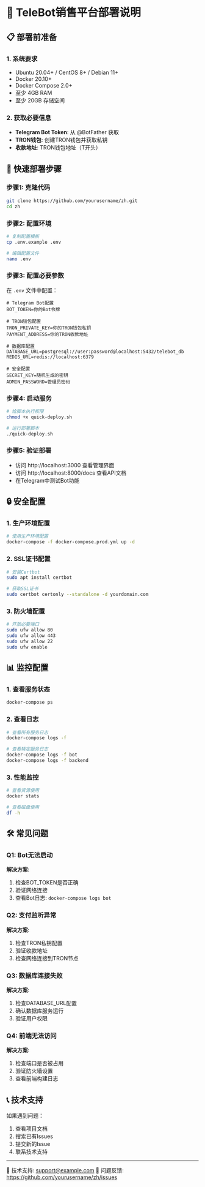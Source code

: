 # 🚀 TeleBot销售平台部署说明

## 📋 部署前准备

### 1. 系统要求
- Ubuntu 20.04+ / CentOS 8+ / Debian 11+
- Docker 20.10+
- Docker Compose 2.0+
- 至少 4GB RAM
- 至少 20GB 存储空间

### 2. 获取必要信息
- **Telegram Bot Token**: 从 @BotFather 获取
- **TRON钱包**: 创建TRON钱包并获取私钥
- **收款地址**: TRON钱包地址（T开头）

## 🔧 快速部署步骤

### 步骤1: 克隆代码
```bash
git clone https://github.com/yourusername/zh.git
cd zh
```

### 步骤2: 配置环境
```bash
# 复制配置模板
cp .env.example .env

# 编辑配置文件
nano .env
```

### 步骤3: 配置必要参数
在 `.env` 文件中配置：
```env
# Telegram Bot配置
BOT_TOKEN=你的Bot令牌

# TRON钱包配置  
TRON_PRIVATE_KEY=你的TRON钱包私钥
PAYMENT_ADDRESS=你的TRON收款地址

# 数据库配置
DATABASE_URL=postgresql://user:password@localhost:5432/telebot_db
REDIS_URL=redis://localhost:6379

# 安全配置
SECRET_KEY=随机生成的密钥
ADMIN_PASSWORD=管理员密码
```

### 步骤4: 启动服务
```bash
# 给脚本执行权限
chmod +x quick-deploy.sh

# 运行部署脚本
./quick-deploy.sh
```

### 步骤5: 验证部署
- 访问 http://localhost:3000 查看管理界面
- 访问 http://localhost:8000/docs 查看API文档
- 在Telegram中测试Bot功能

## 🔒 安全配置

### 1. 生产环境配置
```bash
# 使用生产环境配置
docker-compose -f docker-compose.prod.yml up -d
```

### 2. SSL证书配置
```bash
# 安装Certbot
sudo apt install certbot

# 获取SSL证书
sudo certbot certonly --standalone -d yourdomain.com
```

### 3. 防火墙配置
```bash
# 开放必要端口
sudo ufw allow 80
sudo ufw allow 443
sudo ufw allow 22
sudo ufw enable
```

## 📊 监控配置

### 1. 查看服务状态
```bash
docker-compose ps
```

### 2. 查看日志
```bash
# 查看所有服务日志
docker-compose logs -f

# 查看特定服务日志
docker-compose logs -f bot
docker-compose logs -f backend
```

### 3. 性能监控
```bash
# 查看资源使用
docker stats

# 查看磁盘使用
df -h
```

## 🛠️ 常见问题

### Q1: Bot无法启动
**解决方案**:
1. 检查BOT_TOKEN是否正确
2. 验证网络连接
3. 查看Bot日志: `docker-compose logs bot`

### Q2: 支付监听异常
**解决方案**:
1. 检查TRON私钥配置
2. 验证收款地址
3. 检查网络连接到TRON节点

### Q3: 数据库连接失败
**解决方案**:
1. 检查DATABASE_URL配置
2. 确认数据库服务运行
3. 验证用户权限

### Q4: 前端无法访问
**解决方案**:
1. 检查端口是否被占用
2. 验证防火墙设置
3. 查看前端构建日志

## 📞 技术支持

如果遇到问题：
1. 查看项目文档
2. 搜索已有Issues
3. 提交新的Issue
4. 联系技术支持

---

📧 技术支持: support@example.com
🐛 问题反馈: https://github.com/yourusername/zh/issues
